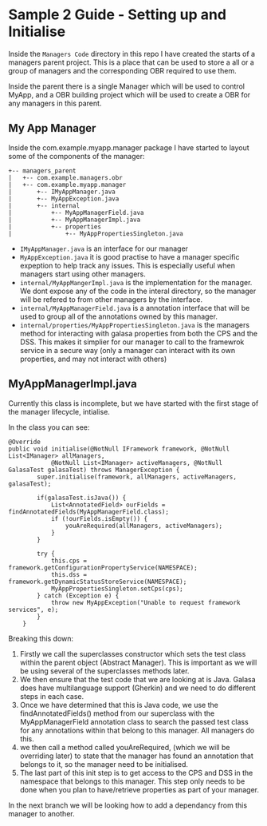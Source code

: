 # Sample 2 Guide - Setting up and Initialise

Inside the `Managers Code` directory in this repo I have created the starts of a managers parent project. This is a place that can be used to store a all or a group of managers and the corresponding OBR required to use them.

Inside the parent there is a single Manager which will be used to control MyApp, and a OBR building project which will be used to create a OBR for any managers in this parent.

## My App Manager

Inside the com.example.myapp.manager package I have started to layout some of the components of the manager:

```
+-- managers_parent             
|   +-- com.example.managers.obr
|   +-- com.example.myapp.manager
|       +-- IMyAppManager.java
|       +-- MyAppException.java
|       +-- internal
|           +-- MyAppManagerField.java
|           +-- MyAppManagerImpl.java
|           +-- properties
|               +-- MyAppPropertiesSingleton.java
```
- `IMyAppManager.java` is an interface for our manager
- `MyAppException.java` it is good practise to have a manager specific expeption to help track any issues. This is especially useful when managers start using other managers.
- `internal/MyAppMangerImpl.java` is the implementation for the manager. We dont expose any of the code in the interal directory, so the manager will be refered to from other managers by the interface.
- `internal/MyAppManagerField.java` is a annotation interface that will be used to group all of the annotations owned by this manager.
- `internal/properties/MyAppPropertiesSingleton.java` is the managers method for interacting with galasa properties from both the CPS and the DSS. This makes it simplier for our manager to call to the framewrok service in a secure way (only a manager can interact with its own properties, and may not interact with others)

## MyAppManagerImpl.java

Currently this class is incomplete, but we have started with the first stage of the manager lifecycle, intialise.

In the class you can see: 
```
@Override
public void initialise(@NotNull IFramework framework, @NotNull List<IManager> allManagers,
            @NotNull List<IManager> activeManagers, @NotNull GalasaTest galasaTest) throws ManagerException {
        super.initialise(framework, allManagers, activeManagers, galasaTest);

        if(galasaTest.isJava()) {
            List<AnnotatedField> ourFields = findAnnotatedFields(MyAppManagerField.class);
            if (!ourFields.isEmpty()) {
                youAreRequired(allManagers, activeManagers);
            }
        }

        try {
            this.cps = framework.getConfigurationPropertyService(NAMESPACE);
            this.dss = framework.getDynamicStatusStoreService(NAMESPACE);
            MyAppPropertiesSingleton.setCps(cps);
        } catch (Exception e) {
            throw new MyAppException("Unable to request framework services", e);
        }
    }
```

Breaking this down:
1. Firstly we call the superclasses constructor which sets the test class within the parent object (Abstract Manager). This is important as we will be using several of the superclasses methods later.
1. We then ensure that the test code that we are looking at is Java. Galasa does have multilanguage support (Gherkin) and we need to do different steps in each case.
1. Once we have determined that this is Java code, we use the findAnnotatedFields() method from our superclass with the MyAppManagerField annotation class to search the passed test class for any annotations within that belong to this manager. All managers do this.
1. we then call a method called youAreRequired, (which we will be overriding later) to state that the manager has found an annotation that belongs to it, so the manager need to be initialised.
1. The last part of this init step is to get access to the CPS and DSS in the namespace that belongs to this manager. This step only needs to be done when you plan to have/retrieve properties as part of your manager.

In the next branch we will be looking how to add a dependancy from this manager to another.

